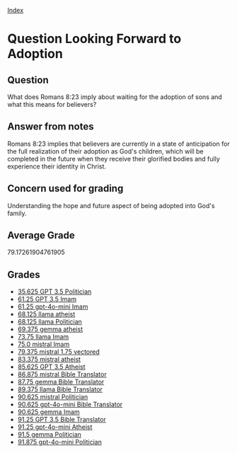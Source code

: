 
[Index](../../index.md)
# Question Looking Forward to Adoption
## Question
What does Romans 8:23 imply about waiting for the adoption of sons and what this means for believers?

## Answer from notes
Romans 8:23 implies that believers are currently in a state of anticipation for the full realization of their adoption as God's children, which will be completed in the future when they receive their glorified bodies and fully experience their identity in Christ.

## Concern used for grading
Understanding the hope and future aspect of being adopted into God's family.

## Average Grade
79.17261904761905

## Grades
 * [35.625 GPT 3.5 Politician](../answers/GPT_3.5_Politician/Looking_Forward_to_Adoption.md)
 * [61.25 GPT 3.5 Imam](../answers/GPT_3.5_Imam/Looking_Forward_to_Adoption.md)
 * [61.25 gpt-4o-mini Imam](../answers/gpt-4o-mini_Imam/Looking_Forward_to_Adoption.md)
 * [68.125 llama atheist](../answers/llama_atheist/Looking_Forward_to_Adoption.md)
 * [68.125 llama Politician](../answers/llama_Politician/Looking_Forward_to_Adoption.md)
 * [69.375 gemma atheist](../answers/gemma_atheist/Looking_Forward_to_Adoption.md)
 * [73.75 llama Imam](../answers/llama_Imam/Looking_Forward_to_Adoption.md)
 * [75.0 mistral Imam](../answers/mistral_Imam/Looking_Forward_to_Adoption.md)
 * [79.375 mistral 1.75 vectored](../answers/mistral_1.75_vectored/Looking_Forward_to_Adoption.md)
 * [83.375 mistral atheist](../answers/mistral_atheist/Looking_Forward_to_Adoption.md)
 * [85.625 GPT 3.5 Atheist](../answers/GPT_3.5_Atheist/Looking_Forward_to_Adoption.md)
 * [86.875 mistral Bible Translator](../answers/mistral_Bible_Translator/Looking_Forward_to_Adoption.md)
 * [87.75 gemma Bible Translator](../answers/gemma_Bible_Translator/Looking_Forward_to_Adoption.md)
 * [89.375 llama Bible Translator](../answers/llama_Bible_Translator/Looking_Forward_to_Adoption.md)
 * [90.625 mistral Politician](../answers/mistral_Politician/Looking_Forward_to_Adoption.md)
 * [90.625 gpt-4o-mini Bible Translator](../answers/gpt-4o-mini_Bible_Translator/Looking_Forward_to_Adoption.md)
 * [90.625 gemma Imam](../answers/gemma_Imam/Looking_Forward_to_Adoption.md)
 * [91.25 GPT 3.5 Bible Translator](../answers/GPT_3.5_Bible_Translator/Looking_Forward_to_Adoption.md)
 * [91.25 gpt-4o-mini Atheist](../answers/gpt-4o-mini_Atheist/Looking_Forward_to_Adoption.md)
 * [91.5 gemma Politician](../answers/gemma_Politician/Looking_Forward_to_Adoption.md)
 * [91.875 gpt-4o-mini Politician](../answers/gpt-4o-mini_Politician/Looking_Forward_to_Adoption.md)
